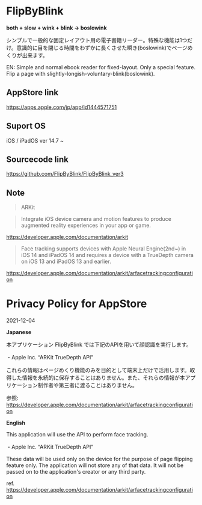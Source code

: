 # FlipByBlink


__both + slow + wink + blink → boslowink__


シンプルで一般的な固定レイアウト用の電子書籍リーダー。特殊な機能は1つだけ。意識的に目を閉じる時間をわずかに長くさせた瞬き(boslowink)でページめくりが出来ます。

EN: Simple and normal ebook reader for fixed-layout. Only a special feature. Flip a page with slightly-longish-voluntary-blink(boslowink).


## AppStore link

https://apps.apple.com/jp/app/id1444571751


## Suport OS

iOS / iPadOS ver 14.7 ~


## Sourcecode link

https://github.com/FlipByBlink/FlipByBlink_ver3


## Note

> ARKit

> Integrate iOS device camera and motion features to produce augmented reality experiences in your app or game.

https://developer.apple.com/documentation/arkit

> Face tracking supports devices with Apple Neural Engine(2nd~) in iOS 14 and iPadOS 14 and requires a device with a TrueDepth camera on iOS 13 and iPadOS 13 and earlier.

https://developer.apple.com/documentation/arkit/arfacetrackingconfiguration


# Privacy Policy for AppStore

2021-12-04

__Japanese__

本アプリケーション FlipByBlink では下記のAPIを用いて顔認識を実行します。

・Apple Inc. “ARKit TrueDepth API”

これらの情報はページめくり機能のみを目的として端末上だけで活用します。取得した情報を永続的に保存することはありません。また、それらの情報が本アプリケーション制作者や第三者に渡ることはありません。

参照: https://developer.apple.com/documentation/arkit/arfacetrackingconfiguration

__English__

This application will use the API to perform face tracking.

・Apple Inc. “ARKit TrueDepth API”

These data will be used only on the device for the purpose of page flipping feature only. The application will not store any of that data. It will not be passed on to the application's creator or any third party.

ref. https://developer.apple.com/documentation/arkit/arfacetrackingconfiguration
